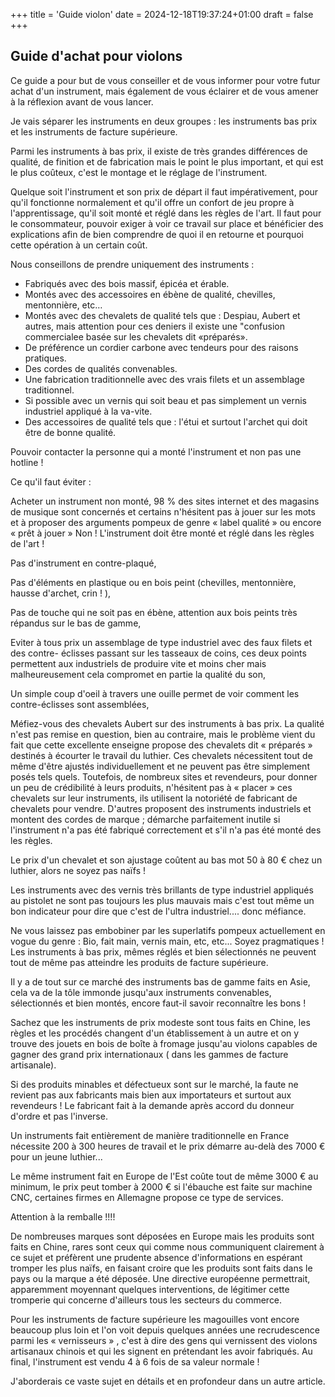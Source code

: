 +++
title = 'Guide violon'
date = 2024-12-18T19:37:24+01:00
draft = false
+++
## Guide d'achat pour violons
Ce guide a pour but de vous conseiller et de vous informer pour votre futur achat d'un instrument, mais également de vous éclairer et de vous amener à la réflexion avant de vous lancer.

Je vais séparer les instruments en deux groupes : les instruments bas prix et les instruments de facture supérieure.

Parmi les instruments à bas prix, il existe de très grandes différences de qualité, de finition et de fabrication mais le point le plus important, et qui est le plus coûteux, c'est le montage et le réglage de l'instrument.

Quelque soit l'instrument et son prix de départ il faut impérativement, pour qu'il fonctionne normalement et qu'il offre un confort de jeu propre à l'apprentissage, qu'il soit monté et réglé dans les règles de l'art. Il faut pour le consommateur, pouvoir exiger à voir ce travail sur place et bénéficier des explications afin de bien comprendre de quoi il en retourne et pourquoi cette opération à un certain coût.

Nous conseillons de prendre uniquement des instruments :

* Fabriqués avec des bois massif, épicéa et érable.
* Montés avec des accessoires en ébène de qualité, chevilles, mentonnière, etc…
* Montés avec des chevalets de qualité tels que : Despiau, Aubert et autres, mais attention pour ces deniers il existe une "confusion commercialee basée sur les chevalets dit «préparés».
* De préférence un cordier carbone avec tendeurs pour des raisons pratiques.
* Des cordes de qualités convenables.
* Une fabrication traditionnelle avec des vrais filets et un assemblage traditionnel.
* Si possible avec un vernis qui soit beau et pas simplement un vernis industriel appliqué à la va-vite.
* Des accessoires de qualité tels que : l'étui et surtout l'archet qui doit être de bonne qualité.

Pouvoir contacter la personne qui a monté l'instrument et non pas une hotline !

Ce qu'il faut éviter :

Acheter un instrument non monté, 98 % des sites internet et des magasins de musique sont concernés et certains n'hésitent pas à jouer sur les mots et à proposer des arguments pompeux de genre « label qualité » ou encore « prêt à jouer » Non ! L'instrument doit être monté et réglé dans les règles de l'art !

Pas d'instrument en contre-plaqué,

Pas d'éléments en plastique ou en bois peint (chevilles, mentonnière, hausse d'archet, crin ! ),

Pas de touche qui ne soit pas en ébène, attention aux bois peints très répandus sur le bas de gamme,

Eviter à tous prix un assemblage de type industriel avec des faux filets et des contre- éclisses passant sur les tasseaux de coins, ces deux points permettent aux industriels de produire vite et moins cher mais malheureusement cela compromet en partie la qualité du son,

Un simple coup d'oeil à travers une ouille permet de voir comment les contre-éclisses sont assemblées,

Méfiez-vous des chevalets Aubert sur des instruments à bas prix. La qualité n'est pas remise en question, bien au contraire, mais le problème vient du fait que cette excellente enseigne propose des chevalets dit « préparés » destinés à écourter le travail du luthier. Ces chevalets nécessitent tout de même d'être ajustés individuellement et ne peuvent pas être simplement posés tels quels. Toutefois, de nombreux sites et revendeurs, pour donner un peu de crédibilité à leurs produits, n'hésitent pas à « placer » ces chevalets sur leur instruments, ils utilisent la notoriété de fabricant de chevalets pour vendre. D'autres proposent des instruments industriels et montent des cordes de marque ; démarche parfaitement inutile si l'instrument n'a pas été fabriqué correctement et s'il n'a pas été monté des les règles.

Le prix d'un chevalet et son ajustage coûtent au bas mot 50 à 80 € chez un luthier, alors ne soyez pas naïfs !

Les instruments avec des vernis très brillants de type industriel appliqués au pistolet ne sont pas toujours les plus mauvais mais c'est tout même un bon indicateur pour dire que c'est de l'ultra industriel.... donc méfiance.

Ne vous laissez pas embobiner par les superlatifs pompeux actuellement en vogue du genre : Bio, fait main, vernis main, etc, etc... Soyez pragmatiques ! Les instruments à bas prix, mêmes réglés et bien sélectionnés ne peuvent tout de même pas atteindre les produits de facture supérieure.

 

Il y a de tout sur ce marché des instruments bas de gamme faits en Asie, cela va de la tôle immonde jusqu'aux instruments convenables, sélectionnés et bien montés, encore faut-il savoir reconnaître les bons !

Sachez que les instruments de prix modeste sont tous faits en Chine, les règles et les procédés changent d'un établissement à un autre et on y trouve des jouets en bois de boîte à fromage jusqu'au violons capables de gagner des grand prix internationaux   ( dans les gammes de facture artisanale).

Si des produits minables et défectueux sont sur le marché, la faute ne revient pas aux fabricants mais bien aux importateurs et surtout aux revendeurs ! Le fabricant fait à la demande après accord du donneur d'ordre et pas l'inverse.

Un instruments fait entièrement de manière traditionnelle en France nécessite 200 à 300 heures de travail et le prix démarre au-delà des 7000 € pour un jeune luthier...

Le même instrument fait en Europe de l'Est coûte tout de même 3000 € au minimum, le prix peut tomber à 2000 € si l'ébauche est faite sur machine CNC, certaines  firmes en Allemagne propose ce type de services.

 

Attention à la remballe !!!!

De nombreuses marques sont déposées en Europe mais les produits sont faits en Chine, rares sont ceux qui comme nous communiquent clairement à ce sujet et préfèrent une prudente absence d'informations en espérant tromper les plus naïfs, en faisant croire que les produits sont faits dans le pays ou la marque a été déposée. Une directive européenne permettrait, apparemment moyennant quelques interventions, de légitimer cette tromperie qui concerne d'ailleurs tous les secteurs du commerce.

Pour les instruments de facture supérieure les magouilles vont encore beaucoup plus loin et l'on voit depuis quelques années une recrudescence parmi les « vernisseurs » , c'est à dire des gens qui vernissent des violons artisanaux chinois et qui les signent en prétendant les avoir fabriqués. Au final, l'instrument est vendu 4 à 6 fois de sa valeur normale !

J'aborderais ce vaste sujet en détails et en profondeur dans un autre article.